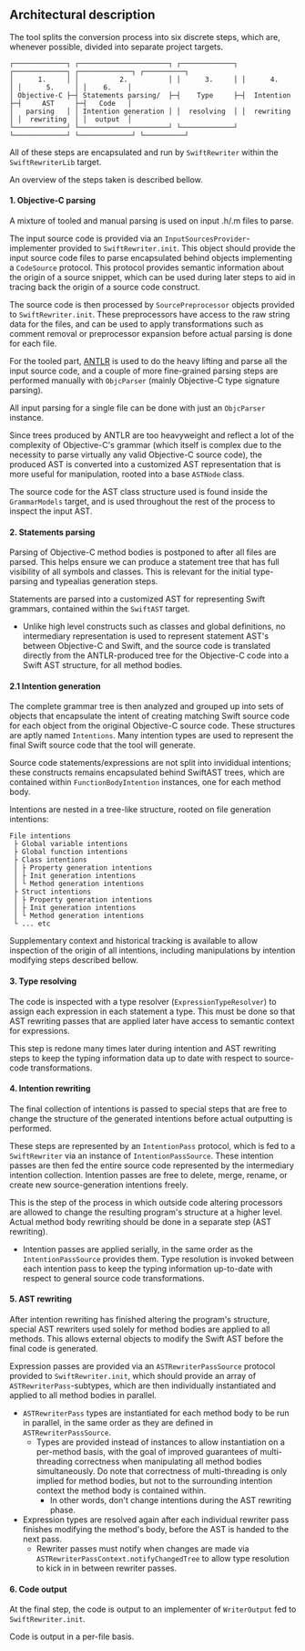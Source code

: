 ## Architectural description

The tool splits the conversion process into six discrete steps, which are, whenever possible, divided into separate project targets.

```
┌─────────────┐ ┌──────────────────────┐ ┌─────────────┐ ┌─────────────┐ ┌─────────────┐ ┌──────────┐
│      1.     │ │          2.          │ │      3.     │ │      4.     │ │      5.     │ │    6.    │
│ Objective-C ├─┤ Statements parsing/  ├─┤    Type     ├─┤  Intention  ├─┤     AST     ├─┤   Code   │
│   parsing   │ │ Intention generation │ │  resolving  │ │  rewriting  │ │  rewriting  │ │  output  │
└─────────────┘ └──────────────────────┘ └─────────────┘ └─────────────┘ └─────────────┘ └──────────┘
```

All of these steps are encapsulated and run by `SwiftRewriter` within the `SwiftRewriterLib` target.

An overview of the steps taken is described bellow.

#### 1. Objective-C parsing

A mixture of tooled and manual parsing is used on input .h/.m files to parse.

The input source code is provided via an `InputSourcesProvider`-implementer provided to `SwiftRewriter.init`. This object should provide the input source code files to parse encapsulated behind objects implementing a `CodeSource` protocol. This protocol provides semantic information about the origin of a source snippet, which can be used during later steps to aid in tracing back the origin of a source code construct.

The source code is then processed by `SourcePreprocessor` objects provided to `SwiftRewriter.init`. These preprocessors have access to the raw string data for the files, and can be used to apply transformations such as comment removal or preprocessor expansion before actual parsing is done for each file.

For the tooled part, [ANTLR](http://www.antlr.org/) is used to do the heavy lifting and parse all the input source code, and a couple of more fine-grained parsing steps are performed manually with `ObjcParser` (mainly Objective-C type signature parsing).

All input parsing for a single file can be done with just an `ObjcParser` instance.

Since trees produced by ANTLR are too heavyweight and reflect a lot of the complexity of Objective-C's grammar (which itself is complex due to the necessity to parse virtually any valid Objective-C source code), the produced AST is converted into a customized AST representation that is more useful for manipulation, rooted into a base `ASTNode` class.

The source code for the AST class structure used is found inside the `GrammarModels` target, and is used throughout the rest of the process to inspect the input AST.

#### 2. Statements parsing

Parsing of Objective-C method bodies is postponed to after all files are parsed. This helps ensure we can produce a statement tree that has full visibility of all symbols and classes. This is relevant for the initial type-parsing and typealias generation steps.

Statements are parsed into a customized AST for representing Swift grammars, contained within the `SwiftAST` target.

- Unlike high level constructs such as classes and global definitions, no intermediary representation is used to represent statement AST's between Objective-C and Swift, and the source code is translated directly from the ANTLR-produced tree for the Objective-C code into a Swift AST structure, for all method bodies.

#### 2.1 Intention generation

The complete grammar tree is then analyzed and grouped up into sets of objects that encapsulate the intent of creating matching Swift source code for each object from the original Objective-C source code. These structures are aptly named `Intentions`. Many intention types are used to represent the final Swift source code that the tool will generate.

Source code statements/expressions are not split into invididual intentions; these constructs remains encapsulated behind SwiftAST trees, which are contained within `FunctionBodyIntention` instances, one for each method body.

Intentions are nested in a tree-like structure, rooted on file generation intentions:

```
File intentions
 ├ Global variable intentions
 ├ Global function intentions
 ├ Class intentions
 │ ├ Property generation intentions
 │ ├ Init generation intentions
 │ └ Method generation intentions
 ├ Struct intentions
 │ ├ Property generation intentions
 │ ├ Init generation intentions
 │ └ Method generation intentions
 └ ... etc
```

Supplementary context and historical tracking is available to allow inspection of the origin of all intentions, including manipulations by intention modifying steps described bellow.

#### 3. Type resolving

The code is inspected with a type resolver (`ExpressionTypeResolver`) to assign each expression in each statement a type. This must be done so that AST rewriting passes that are applied later have access to semantic context for expressions.

This step is redone many times later during intention and AST rewriting steps to keep the typing information data up to date with respect to source-code transformations.

#### 4. Intention rewriting

The final collection of intentions is passed to special steps that are free to change the structure of the generated intentions before actual outputting is performed.

These steps are represented by an `IntentionPass` protocol, which is fed to a `SwiftRewriter` via an instance of `IntentionPassSource`. These intention passes are then fed the entire source code represented by the intermediary intention collection. Intention passes are free to delete, merge, rename, or create new source-generation intentions freely.

This is the step of the process in which outside code altering processors are allowed to change the resulting program's structure at a higher level. Actual method body rewriting should be done in a separate step (AST rewriting).

- Intention passes are applied serially, in the same order as the `IntentionPassSource` provides them. Type resolution is invoked between each intention pass to keep the typing information up-to-date with respect to general source code transformations.

#### 5. AST rewriting

After intention rewriting has finished altering the program's structure, special AST rewriters used solely for method bodies are applied to all methods. This allows external objects to modify the Swift AST before the final code is generated.

Expression passes are provided via an `ASTRewriterPassSource` protocol provided to `SwiftRewriter.init`, which should provide an array of `ASTRewriterPass`-subtypes, which are then individually instantiated and applied to all method bodies in parallel.

- `ASTRewriterPass` types are instantiated for each method body to be run in parallel, in the same order as they are defined in `ASTRewriterPassSource`.
    - Types are provided instead of instances to allow instantiation on a per-method basis, with the goal of improved guarantees of multi-threading correctness when manipulating all method bodies simultaneously. Do note that correctness of multi-threading is only implied for method bodies, but not to the surrounding intention context the method body is contained within.
        - In other words, don't change intentions during the AST rewriting phase.
- Expression types are resolved again after each individual rewriter pass finishes modifying the method's body, before the AST is handed to the next pass.
    - Rewriter passes must notify when changes are made via `ASTRewriterPassContext.notifyChangedTree` to allow type resolution to kick in in between rewriter passes.

#### 6. Code output

At the final step, the code is output to an implementer of `WriterOutput` fed to `SwiftRewriter.init`.

Code is output in a per-file basis.
